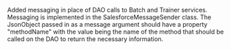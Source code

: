 Added messaging in place of DAO calls to Batch and Trainer services. Messaging is implemented in the SalesforceMessageSender class. The JsonObject passed in as a message argument should have a property "methodName" with the value being the name of the method that should be called on the DAO to return the necessary information.